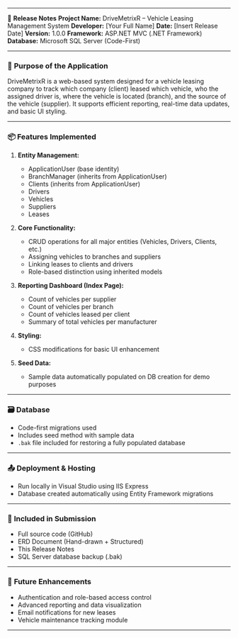 
---

📄 **Release Notes**
**Project Name:** DriveMetrixR – Vehicle Leasing Management System
**Developer:** \[Your Full Name]
**Date:** \[Insert Release Date]
**Version:** 1.0.0
**Framework:** ASP.NET MVC (.NET Framework)
**Database:** Microsoft SQL Server (Code-First)

---

### 🔧 **Purpose of the Application**

DriveMetrixR is a web-based system designed for a vehicle leasing company to track which company (client) leased which vehicle, who the assigned driver is, where the vehicle is located (branch), and the source of the vehicle (supplier). It supports efficient reporting, real-time data updates, and basic UI styling.

---

### 📦 **Features Implemented**

1. **Entity Management:**

   * ApplicationUser (base identity)
   * BranchManager (inherits from ApplicationUser)
   * Clients (inherits from ApplicationUser)
   * Drivers
   * Vehicles
   * Suppliers
   * Leases

2. **Core Functionality:**

   * CRUD operations for all major entities (Vehicles, Drivers, Clients, etc.)
   * Assigning vehicles to branches and suppliers
   * Linking leases to clients and drivers
   * Role-based distinction using inherited models

3. **Reporting Dashboard (Index Page):**

   * Count of vehicles per supplier
   * Count of vehicles per branch
   * Count of vehicles leased per client
   * Summary of total vehicles per manufacturer

4. **Styling:**

   * CSS modifications for basic UI enhancement

5. **Seed Data:**

   * Sample data automatically populated on DB creation for demo purposes

---

### 🗃️ **Database**

* Code-first migrations used
* Includes seed method with sample data
* `.bak` file included for restoring a fully populated database

---

### 📤 **Deployment & Hosting**

* Run locally in Visual Studio using IIS Express
* Database created automatically using Entity Framework migrations

---

### 📎 **Included in Submission**

* Full source code (GitHub)
* ERD Document (Hand-drawn + Structured)
* This Release Notes
* SQL Server database backup (.bak)

---

### 📝 **Future Enhancements**

* Authentication and role-based access control
* Advanced reporting and data visualization
* Email notifications for new leases
* Vehicle maintenance tracking module

---
